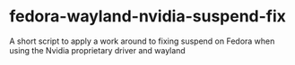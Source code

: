 # fedora-wayland-nvidia-suspend-fix
A short script to apply a work around to fixing suspend on Fedora when using the Nvidia proprietary driver and wayland
